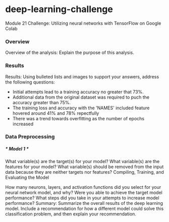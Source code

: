 # deep-learning-challenge
Module 21 Challenge: Utilizing neural networks with TensorFlow on Google Colab

### Overview
Overview of the analysis: Explain the purpose of this analysis.

### Results
Results: Using bulleted lists and images to support your answers, address the following questions:
*   Initial attempts lead to a training accuracy no greater that 73%.
*   Additional data from the original dataset was required to puch the accuracy greater than 75%. 
*   The training loss and accuracy with the 'NAMES' included feature hovered around 41% and 78% repectfully
*   There was a trend towards overfitting as the number of epochs increased


### Data Preprocessing

##### * Model 1 *

What variable(s) are the target(s) for your model?
What variable(s) are the features for your model?
What variable(s) should be removed from the input data because they are neither targets nor features?
Compiling, Training, and Evaluating the Model

How many neurons, layers, and activation functions did you select for your neural network model, and why?
Were you able to achieve the target model performance?
What steps did you take in your attempts to increase model performance?
Summary: Summarize the overall results of the deep learning model. Include a recommendation for how a different model could solve this classification problem, and then explain your recommendation.
